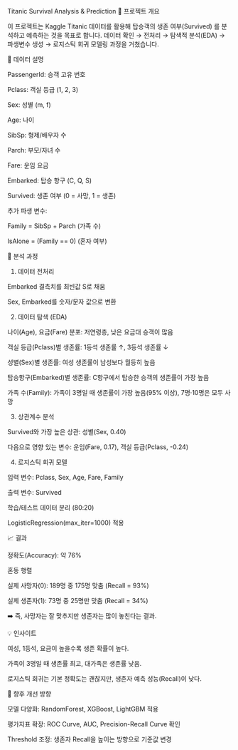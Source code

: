 Titanic Survival Analysis & Prediction
📌 프로젝트 개요

이 프로젝트는 Kaggle Titanic 데이터를 활용해 탑승객의 생존 여부(Survived) 를 분석하고 예측하는 것을 목표로 합니다.
데이터 확인 → 전처리 → 탐색적 분석(EDA) → 파생변수 생성 → 로지스틱 회귀 모델링 과정을 거쳤습니다.

📂 데이터 설명

PassengerId: 승객 고유 번호

Pclass: 객실 등급 (1, 2, 3)

Sex: 성별 (m, f)

Age: 나이

SibSp: 형제/배우자 수

Parch: 부모/자녀 수

Fare: 운임 요금

Embarked: 탑승 항구 (C, Q, S)

Survived: 생존 여부 (0 = 사망, 1 = 생존)

추가 파생 변수:

Family = SibSp + Parch (가족 수)

IsAlone = (Family == 0) (혼자 여부)

🔎 분석 과정
1. 데이터 전처리

Embarked 결측치를 최빈값 S로 채움

Sex, Embarked를 숫자/문자 값으로 변환

2. 데이터 탐색 (EDA)

나이(Age), 요금(Fare) 분포: 저연령층, 낮은 요금대 승객이 많음

객실 등급(Pclass)별 생존률: 1등석 생존률 ↑, 3등석 생존률 ↓

성별(Sex)별 생존률: 여성 생존률이 남성보다 월등히 높음

탑승항구(Embarked)별 생존률: C항구에서 탑승한 승객의 생존률이 가장 높음

가족 수(Family): 가족이 3명일 때 생존률이 가장 높음(95% 이상), 7명·10명은 모두 사망

3. 상관계수 분석

Survived와 가장 높은 상관: 성별(Sex, 0.40)

다음으로 영향 있는 변수: 운임(Fare, 0.17), 객실 등급(Pclass, -0.24)

4. 로지스틱 회귀 모델

입력 변수: Pclass, Sex, Age, Fare, Family

출력 변수: Survived

학습/테스트 데이터 분리 (80:20)

LogisticRegression(max_iter=1000) 적용

📈 결과

정확도(Accuracy): 약 76%

혼동 행렬

실제 사망자(0): 189명 중 175명 맞춤 (Recall = 93%)

실제 생존자(1): 73명 중 25명만 맞춤 (Recall = 34%)

➡️ 즉, 사망자는 잘 맞추지만 생존자는 많이 놓친다는 결과.

💡 인사이트

여성, 1등석, 요금이 높을수록 생존 확률이 높다.

가족이 3명일 때 생존률 최고, 대가족은 생존률 낮음.

로지스틱 회귀는 기본 정확도는 괜찮지만, 생존자 예측 성능(Recall)이 낮다.

🚀 향후 개선 방향

모델 다양화: RandomForest, XGBoost, LightGBM 적용

평가지표 확장: ROC Curve, AUC, Precision-Recall Curve 확인

Threshold 조정: 생존자 Recall을 높이는 방향으로 기준값 변경
